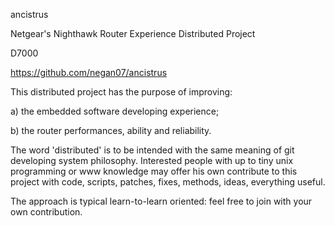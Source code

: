 ancistrus

Netgear's Nighthawk Router Experience Distributed Project

D7000

https://github.com/negan07/ancistrus


This distributed project has the purpose of improving:

a) the embedded software developing experience;

b) the router performances, ability and reliability.

The word 'distributed' is to be intended with the same meaning of git developing system philosophy.
Interested people with up to tiny unix programming or www knowledge may offer his own contribute 
to this project with code, scripts, patches, fixes, methods, ideas, everything useful.

The approach is typical learn-to-learn oriented: feel free to join with your own contribution. 


